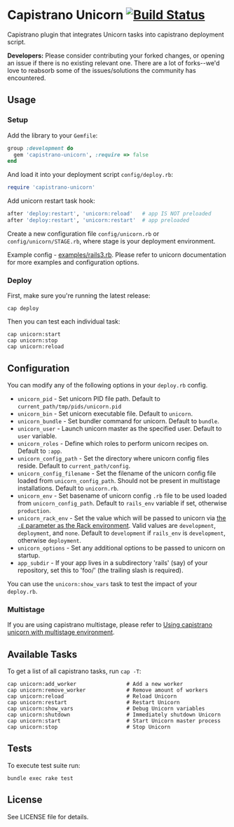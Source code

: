 # Capistrano Unicorn [![Build Status](https://travis-ci.org/sosedoff/capistrano-unicorn.png?branch=master)](https://travis-ci.org/sosedoff/capistrano-unicorn)

Capistrano plugin that integrates Unicorn tasks into capistrano deployment script.

**Developers:** Please consider contributing your forked changes, or opening an issue if there is no existing relevant one.
There are a lot of forks--we'd love to reabsorb some of the issues/solutions the community has encountered.

## Usage

### Setup

Add the library to your `Gemfile`:

```ruby
group :development do
  gem 'capistrano-unicorn', :require => false
end
```

And load it into your deployment script `config/deploy.rb`:

```ruby
require 'capistrano-unicorn'
```

Add unicorn restart task hook:

```ruby
after 'deploy:restart', 'unicorn:reload'   # app IS NOT preloaded
after 'deploy:restart', 'unicorn:restart'  # app preloaded
```

Create a new configuration file `config/unicorn.rb` or `config/unicorn/STAGE.rb`, where stage is your deployment environment.

Example config - [examples/rails3.rb](https://github.com/sosedoff/capistrano-unicorn/blob/master/examples/rails3.rb). Please refer to unicorn documentation for more examples and configuration options.

### Deploy

First, make sure you're running the latest release:

```
cap deploy
```

Then you can test each individual task:

```
cap unicorn:start
cap unicorn:stop
cap unicorn:reload
```

## Configuration

You can modify any of the following options in your `deploy.rb` config.

- `unicorn_pid`             - Set unicorn PID file path. Default to `current_path/tmp/pids/unicorn.pid`
- `unicorn_bin`             - Set unicorn executable file. Default to `unicorn`.
- `unicorn_bundle`          - Set bundler command for unicorn. Default to `bundle`.
- `unicorn_user`            - Launch unicorn master as the specified user. Default to `user` variable.
- `unicorn_roles`           - Define which roles to perform unicorn recipes on. Default to `:app`.
- `unicorn_config_path`     - Set the directory where unicorn config files reside. Default to `current_path/config`.
- `unicorn_config_filename` - Set the filename of the unicorn config file loaded from `unicorn_config_path`. Should not be present in multistage installations. Default to `unicorn.rb`.
- `unicorn_env`             - Set basename of unicorn config `.rb` file to be used loaded from `unicorn_config_path`. Default to `rails_env` variable if set, otherwise `production`.
- `unicorn_rack_env`        - Set the value which will be passed to unicorn via [the `-E` parameter as the Rack environment](http://unicorn.bogomips.org/unicorn_1.html). Valid values are `development`, `deployment`, and `none`. Default to `development` if `rails_env` is `development`, otherwise `deployment`.
- `unicorn_options`         - Set any additional options to be passed to unicorn on startup.
- `app_subdir`              - If your app lives in a subdirectory 'rails' (say) of your repository, set this to 'foo/' (the trailing slash is required).

You can use the `unicorn:show_vars` task to test the impact of your
`deploy.rb`.

### Multistage

If you are using capistrano multistage, please refer to [Using capistrano unicorn with multistage environment](https://github.com/sosedoff/capistrano-unicorn/wiki/Using-capistrano-unicorn-with-multistage-environment).

## Available Tasks

To get a list of all capistrano tasks, run `cap -T`:

```
cap unicorn:add_worker                # Add a new worker
cap unicorn:remove_worker             # Remove amount of workers
cap unicorn:reload                    # Reload Unicorn
cap unicorn:restart                   # Restart Unicorn
cap unicorn:show_vars                 # Debug Unicorn variables
cap unicorn:shutdown                  # Immediately shutdown Unicorn
cap unicorn:start                     # Start Unicorn master process
cap unicorn:stop                      # Stop Unicorn
```

## Tests

To execute test suite run:

```
bundle exec rake test
```

## License

See LICENSE file for details.

